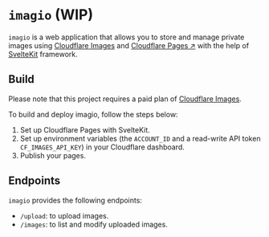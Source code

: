 # `imagio` (WIP)

`imagio` is a web application that allows you to store and manage private images using [Cloudflare Images](https://www.cloudflare.com/products/cloudflare-images/) and [Cloudflare Pages ↗](https://developers.cloudflare.com/pages/) with the help of [SvelteKit](https://kit.svelte.dev/) framework.

## Build

Please note that this project requires a paid plan of [Cloudflare Images](https://www.cloudflare.com/products/cloudflare-images/).

To build and deploy imagio, follow the steps below:

1. Set up Cloudflare Pages with SvelteKit.
2. Set up environment variables (the `ACCOUNT_ID` and a read-write API token `CF_IMAGES_API_KEY`) in your Cloudflare dashboard.
3. Publish your pages.

## Endpoints

`imagio` provides the following endpoints:

- `/upload`: to upload images.
- `/images`: to list and modify uploaded images.
